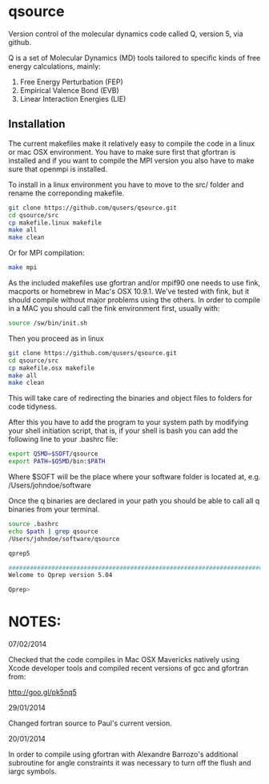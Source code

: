 qsource
=======
Version control of the molecular dynamics code called Q, version 5, via github.

Q is a set of Molecular Dynamics (MD) tools tailored to specific kinds of free energy calculations, mainly:

1. Free Energy Perturbation (FEP)
2. Empirical Valence Bond (EVB)
3. Linear Interaction Energies (LIE)

## Installation
The current makefiles make it relatively easy to compile the code in a linux or mac OSX environment.
You have to make sure first that gfortran is installed and if you want to compile the MPI version
you also have to make sure that openmpi is installed.

To install in a linux environment you have to move to the src/ folder and rename the correponding
makefile.
```bash
git clone https://github.com/qusers/qsource.git
cd qsource/src
cp makefile.linux makefile
make all
make clean
```

Or for MPI compilation:
```bash
make mpi
```

As the included makefiles use gfortran and/or mpif90 one needs to use fink, macports or homebrew in Mac's
OSX 10.9.1. We've tested with fink, but it should compile without major problems using the others.
In order to compile in a MAC you should call the fink environment first, usually with:

```bash
source /sw/bin/init.sh
```

Then you proceed as in linux
```bash
git clone https://github.com/qusers/qsource.git
cd qsource/src
cp makefile.osx makefile
make all
make clean
```

This will take care of redirecting the binaries and object files to folders for code tidyness.

After this you have to add the program to your system path by modifying your shell initiation script, that is,
if your shell is bash you can add the following line to your .bashrc file:

```bash
export Q5MD=$SOFT/qsource
export PATH=$Q5MD/bin:$PATH  
```
Where $SOFT will be the place where your software folder is located at, e.g. /Users/johndoe/software

Once the q binaries are declared in your path you should be able to call all q binaries from your terminal.

```bash
source .bashrc
echo $path | grep qsource
/Users/johndoe/software/qsource

qprep5

###############################################################################
Welcome to Qprep version 5.04

Qprep> 
```



NOTES:
=========

07/02/2014

Checked that the code compiles in Mac OSX Mavericks natively using Xcode developer tools and compiled recent versions of gcc and gfortran from:

http://goo.gl/pk5nq5

29/01/2014

Changed fortran source to Paul's current version.

20/01/2014

In order to compile using gfortran with Alexandre Barrozo's additional subroutine for angle constraints
it was necessary to turn off the flush and iargc symbols.


